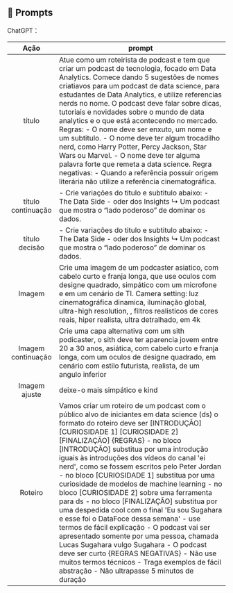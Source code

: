 ## 🧠 Prompts


ChatGPT：

|   Ação   | prompt                                                                                                                                                                                                                                                                         |
| :------: | ------------------------------------------------------------------------------------------------------------------------------------------------------------------------------------------------------------------------------------------------------------------------------ |
|  título  | Atue como um roteirista de podcast e tem que criar um podcast de tecnologia, focado em Data Analytics. Comece dando 5 sugestões de nomes criatiavos para um podcast de data science, para estudantes de Data Analytics, e utilize referencias nerds no nome. O podcast deve falar sobre dicas, tutoriais e novidades sobre o mundo de data analytics e o que está acontecendo no mercado. Regras: - O nome deve ser enxuto, um nome e um subtitulo. - O nome deve ter algum trocadilho nerd, como Harry Potter, Percy Jackson, Star Wars ou Marvel. - O nome deve ter alguma palavra forte que remeta a data science. Regra negativas: - Quando a referência possuir origem literária não utilize a referência cinematográfica.
| título continuação | - Crie variações do titulo e subtitulo abaixo: - The Data Side - oder dos Insights ↳ Um podcast que mostra o “lado poderoso” de dominar os dados.|
| título decisão | - Crie variações do titulo e subtitulo abaixo: - The Data Side - oder dos Insights ↳ Um podcast que mostra o “lado poderoso” de dominar os dados.|
| Imagem | Crie uma imagem de um podcaster asiatico, com cabelo curto e franja longa, que use oculos com designe quadrado, simpático com um microfone e em um cenário de TI. Camera setting: luz cinematográfica dinamica, iluminação global, ultra-high resolution, , filtros realisticos de cores reais, hiper realista, ultra detralhado, em 4k |
| Imagem continuação | Crie uma capa alternativa com um sith podicaster, o sith deve ter aparencia jovem entre 20 a 30 anos, asiática, com cabelo curto e franja longa, com um oculos de designe quadrado, em cenário com estilo futurista, realista, de um angulo inferior|
| Imagem ajuste | deixe-o mais simpático e kind  |
| Roteiro | Vamos criar um roteiro de um podcast com o público alvo de iniciantes em data science (ds) o formato do roteiro deve ser [INTRODUÇÃO] [CURIOSIDADE 1] [CURIOSIDADE 2] [FINALIZAÇÃO] {REGRAS} - no bloco [INTRODUÇÃO] substitua por uma introdução iguais às introduções dos vídeos do canal 'ei nerd', como se fossem escritos pelo Peter Jordan - no bloco [CURIOSIDADE 1] substitua por uma curiosidade de modelos de machine learning - no bloco [CURIOSIDADE 2] sobre uma ferramenta para ds - no bloco [FINALIZAÇÃO] substitua por uma despedida cool com o final 'Eu sou Sugahara e esse foi o DataFoce dessa semana' - use termos de fácil explicação - O podcast vai ser apresentado somente por uma pessoa, chamada Lucas Sugahara vulgo Sugahara - O podcast deve ser curto {REGRAS NEGATIVAS} - Não use muitos termos técnicos - Traga exemplos de fácil abstração - Não ultrapasse 5 minutos de duração |

